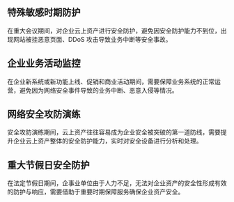 
## 特殊敏感时期防护
在重大会议期间，对企业云上资产进行安全防护，避免因安全防护能力不到位，出现网站被挂恶意页面、DDoS 攻击导致业务中断等安全事故。


## 企业业务活动监控
在企业新系统或新功能上线、促销和商业活动期间，需要保障业务系统的正常运营，避免因为网络安全事件导致的业务中断、恶意入侵等情况。



## 网络安全攻防演练
安全攻防演练期间，云上资产往往容易成为企业安全被突破的第一道防线，需要提升企业云上资产整体的安全防护能力，实时对安全设备进行分析和处理。



## 重大节假日安全防护
在法定节假日期间，企事业单位由于人力不足，无法对企业资产的安全性形成有效的防护与响应，需要借助于重要时期保障服务确保企业资产安全。

